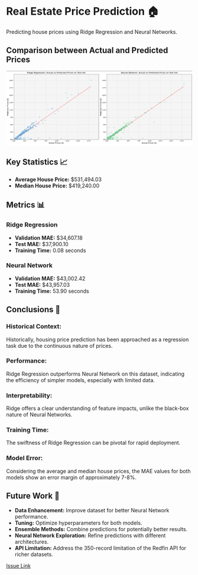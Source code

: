 # Real Estate Price Prediction 🏠

Predicting house prices using Ridge Regression and Neural Networks.

## Comparison between Actual and Predicted Prices

![Actual vs Predicted Prices](images/actual_vs_prediction.png)

## Key Statistics 📈

- **Average House Price:** $531,494.03
- **Median House Price:** $419,240.00

## Metrics 📊

### Ridge Regression
- **Validation MAE:** $34,607.18
- **Test MAE:** $37,900.10
- **Training Time:** 0.08 seconds

### Neural Network
- **Validation MAE:** $43,002.42
- **Test MAE:** $43,957.03
- **Training Time:** 53.90 seconds

## Conclusions 📝

### Historical Context:
Historically, housing price prediction has been approached as a regression task due to the continuous nature of prices.

### Performance:
Ridge Regression outperforms Neural Network on this dataset, indicating the efficiency of simpler models, especially with limited data.

### Interpretability:
Ridge offers a clear understanding of feature impacts, unlike the black-box nature of Neural Networks.

### Training Time:
The swiftness of Ridge Regression can be pivotal for rapid deployment.

### Model Error:
Considering the average and median house prices, the MAE values for both models show an error margin of approximately 7-8%.

## Future Work 🔮

- **Data Enhancement:** Improve dataset for better Neural Network performance.
- **Tuning:** Optimize hyperparameters for both models.
- **Ensemble Methods:** Combine predictions for potentially better results.
- **Neural Network Exploration:** Refine predictions with different architectures.
- **API Limitation:** Address the 350-record limitation of the Redfin API for richer datasets.

[Issue Link](https://github.com/ryansherby/RedfinScraper/issues/7)

